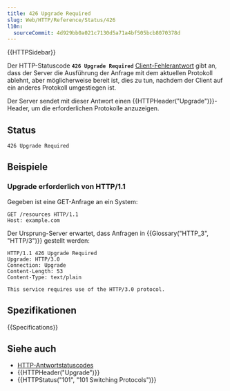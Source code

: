 ```yaml
---
title: 426 Upgrade Required
slug: Web/HTTP/Reference/Status/426
l10n:
  sourceCommit: 4d929bb0a021c7130d5a71a4bf505bcb8070378d
---
```


{{HTTPSidebar}}

Der HTTP-Statuscode **`426 Upgrade Required`** [Client-Fehlerantwort](/de/docs/Web/HTTP/Reference/Status#client_error_responses) gibt an, dass der Server die Ausführung der Anfrage mit dem aktuellen Protokoll ablehnt, aber möglicherweise bereit ist, dies zu tun, nachdem der Client auf ein anderes Protokoll umgestiegen ist.

Der Server sendet mit dieser Antwort einen {{HTTPHeader("Upgrade")}}-Header, um die erforderlichen Protokolle anzuzeigen.

## Status

```http
426 Upgrade Required
```

## Beispiele

### Upgrade erforderlich von HTTP/1.1

Gegeben ist eine GET-Anfrage an ein System:

```http
GET /resources HTTP/1.1
Host: example.com
```

Der Ursprung-Server erwartet, dass Anfragen in {{Glossary("HTTP_3", "HTTP/3")}} gestellt werden:

```http
HTTP/1.1 426 Upgrade Required
Upgrade: HTTP/3.0
Connection: Upgrade
Content-Length: 53
Content-Type: text/plain

This service requires use of the HTTP/3.0 protocol.
```

## Spezifikationen

{{Specifications}}

## Siehe auch

- [HTTP-Antwortstatuscodes](/de/docs/Web/HTTP/Reference/Status)
- {{HTTPHeader("Upgrade")}}
- {{HTTPStatus("101", "101 Switching Protocols")}}
